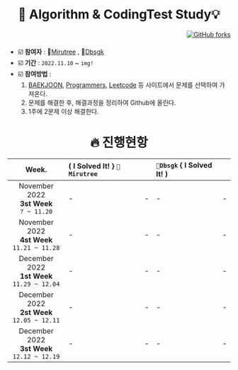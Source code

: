 <div align=center><h1>  🧠 Algorithm & CodingTest Study💡  </h1></div>
<div align=right>
   
[![GitHub forks](https://img.shields.io/github/forks/mirutree/AlgorithmStudy?style=social)](https://github.com/mirutree/AlgorithmStudy/fork)
</div>
   
#### 
 - ☑️ **참여자** : 🐣[Mirutree](https://github.com/mirutree) , 🐤[Dbsgk](https://github.com/dbsgk)
 - ☑️ **기간** : `2022.11.10` ~ `img!`
 - ☑️ **참여방법** :    
    1. [BAEKJOON](https://www.acmicpc.net/), [Programmers](https://programmers.co.kr/), [Leetcode](https://programmers.co.kr/) 등 사이트에서 문제를 선택하여 가져온다.
    2. 문제를 해결한 후, 해결과정을 정리하여 Github에 올린다.
    3. 1주에 2문제 이상 해결한다.   
   
   
<div align=center><h1> 🔥 진행현항  </h1></div>
   
| Week. | ( I Solved It! } `🐣Mirutree` || `🐤Dbsgk` { I Solved It! ) ||
|:-----:|:----------------|:----------------|:----------------|:-----------------|
| November 2022 <br> **3st Week** <br> `? ~ 11.20` |-|-|-|-|
| November 2022 <br> **4st Week** <br> `11.21 ~ 11.28` |-|-|-|-|
| December 2022 <br> **1st Week** <br> `11.29 ~ 12.04` |-|-|-|-|
| December 2022 <br> **2st Week** <br> `12.05 ~ 12.11` |-|-|-|-|
| December 2022 <br> **3st Week** <br> `12.12 ~ 12.19` |-|-|-|-|

